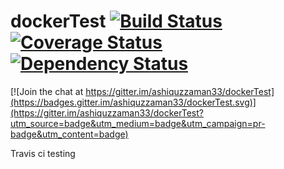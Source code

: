 # dockerTest  [![Build Status](https://travis-ci.org/ashiquzzaman33/dockerTest.svg?branch=master)](https://travis-ci.org/ashiquzzaman33/dockerTest) [![Coverage Status](https://coveralls.io/repos/github/ashiquzzaman33/dockerTest/badge.svg?branch=master)](https://coveralls.io/github/ashiquzzaman33/dockerTest?branch=master)  [![Dependency Status](https://www.versioneye.com/user/projects/574403cdce8d0e00473722f6/badge.svg?style=flat)](https://www.versioneye.com/user/projects/574403cdce8d0e00473722f6)

[![Join the chat at https://gitter.im/ashiquzzaman33/dockerTest](https://badges.gitter.im/ashiquzzaman33/dockerTest.svg)](https://gitter.im/ashiquzzaman33/dockerTest?utm_source=badge&utm_medium=badge&utm_campaign=pr-badge&utm_content=badge)

Travis ci testing
